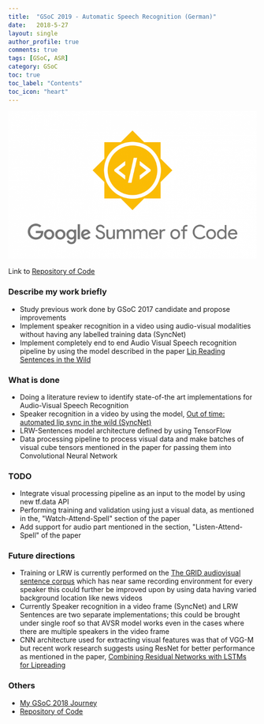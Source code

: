 ```yaml
---
title:  "GSoC 2019 - Automatic Speech Recognition (German)"
date:   2018-5-27
layout: single
author_profile: true
comments: true
tags: [GSoC, ASR]
category: GSoC
toc: true
toc_label: "Contents"
toc_icon: "heart"
---
```


![](/others/GSOC.png)

Link to [Repository of Code](https://github.com/AASHISHAG/asr-german)

### Describe my work briefly

- Study previous work done by GSoC 2017 candidate and propose improvements
- Implement speaker recognition in a video using audio-visual modalities without having any labelled training data (SyncNet)
- Implement completely end to end Audio Visual Speech recognition pipeline by using the model described in the paper [Lip Reading Sentences in the Wild](https://arxiv.org/abs/1611.05358)

### What is done

- Doing a literature review to identify state-of-the art implementations for Audio-Visual Speech Recognition
- Speaker recognition in a video by using the model, [Out of time: automated lip sync in the wild (SyncNet)](http://www.robots.ox.ac.uk/~vgg/software/lipsync/)
- LRW-Sentences model architecture defined by using TensorFlow
- Data processing pipeline to process visual data and make batches of visual cube tensors mentioned in the paper for passing them into Convolutional Neural Network 

### TODO

- Integrate visual processing pipeline as an input to the model by using new tf.data API
- Performing training and validation using just a visual data, as mentioned in the, "Watch-Attend-Spell" section of the paper
- Add support for audio part mentioned in the section, "Listen-Attend-Spell" of the paper

### Future directions

- Training or LRW is currently performed on the [The GRID audiovisual sentence corpus](http://spandh.dcs.shef.ac.uk/gridcorpus/) which has near same recording environment for every speaker this could further be improved upon by using data having varied background location like news videos
- Currently Speaker recognition in a video frame (SyncNet) and LRW Sentences are two separate implementations; this could be brought under single roof so that AVSR model works even in the cases where there are multiple speakers in the video frame
- CNN architecture used for extracting visual features was that of VGG-M but recent work research suggests using ResNet for better performance as mentioned in the paper, [Combining Residual Networks with LSTMs for Lipreading
](https://arxiv.org/abs/1703.04105)

### Others

- [My GSoC 2018 Journey](https://ajinkyat.github.io/categories/#gsoc)
- [Repository of Code](https://github.com/ajinkyaT/Lip_Reading_in_the_Wild_AVSR)
